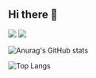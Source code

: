 ## Hi there 👋

<!--
**mun-gio/mun-gio** is a ✨ _special_ ✨ repository because its `README.md` (this file) appears on your GitHub profile.

Here are some ideas to get you started:

- 🔭 I’m currently working on ...
- 🌱 I’m currently learning ...
- 👯 I’m looking to collaborate on ...
- 🤔 I’m looking for help with ...
- 💬 Ask me about ...
- 📫 How to reach me: ...
- 😄 Pronouns: ...
- ⚡ Fun fact: ...
-->
<img src="https://capsule-render.vercel.app/api?type=waving&&color=BDBDC8&height=150&section=header" />
<a href="https://www.instagram.com/"><img src="https://img.shields.io/badge/Instagram-E4405F?style=flat-square&logo=Instagram&logoColor=white"/>
</a>

![Anurag's GitHub stats](https://github-readme-stats.vercel.app/api?username=mun-gio&hide=contribs,prs&show_icons=true&theme=graywhite)

![Top Langs](https://github-readme-stats.vercel.app/api/top-langs/?username=mun-gio&layout=compact)
